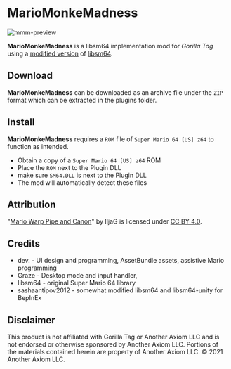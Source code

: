 # MarioMonkeMadness
![mmm-preview](https://github.com/lunakittyyy/MarioMonkeMadness/assets/17483712/c701c8f0-b7fe-4e55-9a1c-73258c34b53b)

**MarioMonkeMadness** is a libsm64 implementation mod for *Gorilla Tag* using a [modified version](https://github.com/sashaantipov2012/libsm64-unity-bepinex) of [libsm64](https://github.com/libsm64/libsm64).

## Download
**MarioMonkeMadness** can be downloaded as an archive file under the ``ZIP`` format which can be extracted in the plugins folder.

## Install
**MarioMonkeMadness** requires a ``ROM`` file of ``Super Mario 64 [US] z64`` to function as intended.
- Obtain a copy of a ``Super Mario 64 [US] z64`` ROM
- Place the ``ROM`` next to the Plugin DLL
- make sure ``SM64.DLL`` is next to the Plugin DLL
- The mod will automatically detect these files

## Attribution
"[Mario Warp Pipe and Canon](https://skfb.ly/oPNJ6)" by IljaG is licensed under [CC BY 4.0](https://creativecommons.org/licenses/by/4.0/).

## Credits
- dev. - UI design and programming, AssetBundle assets, assistive Mario programming
- Graze - Desktop mode and input handler, 
- libsm64 - original Super Mario 64 library
- sashaantipov2012 - somewhat modified libsm64 and libsm64-unity for BepInEx

## Disclaimer
This product is not affiliated with Gorilla Tag or Another Axiom LLC and is not endorsed or otherwise sponsored by Another Axiom LLC. Portions of the materials contained herein are property of Another Axiom LLC. © 2021 Another Axiom LLC.
